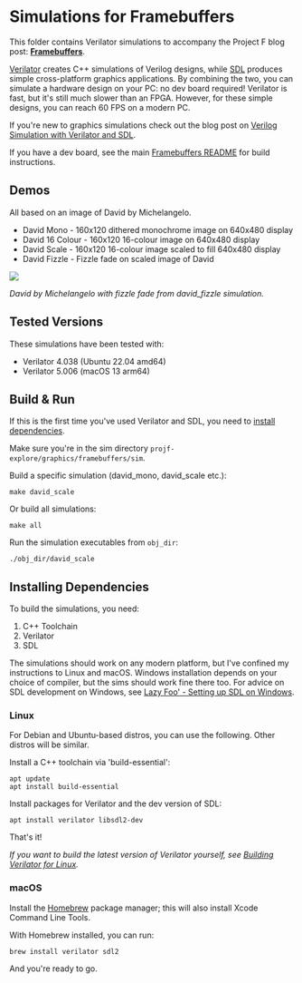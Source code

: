 # Simulations for Framebuffers

This folder contains Verilator simulations to accompany the Project F blog post: **[Framebuffers](https://projectf.io/posts/framebuffers/)**.

[Verilator](https://www.veripool.org/verilator/) creates C++ simulations of Verilog designs, while [SDL](https://www.libsdl.org) produces simple cross-platform graphics applications. By combining the two, you can simulate a hardware design on your PC: no dev board required! Verilator is fast, but it's still much slower than an FPGA. However, for these simple designs, you can reach 60 FPS on a modern PC.

If you're new to graphics simulations check out the blog post on [Verilog Simulation with Verilator and SDL](https://projectf.io/posts/verilog-sim-verilator-sdl/).

If you have a dev board, see the main [Framebuffers README](../README.md) for build instructions.

## Demos

All based on an image of David by Michelangelo.

* David Mono - 160x120 dithered monochrome image on 640x480 display
* David 16 Colour - 160x120 16-colour image on 640x480 display
* David Scale - 160x120 16-colour image scaled to fill 640x480 display
* David Fizzle - Fizzle fade on scaled image of David

![](../../../doc/img/framebuffers-fizzle.png?raw=true "")

_David by Michelangelo with fizzle fade from david\_fizzle simulation._

## Tested Versions

These simulations have been tested with:

* Verilator 4.038 (Ubuntu 22.04 amd64)
* Verilator 5.006 (macOS 13 arm64)

## Build & Run

If this is the first time you've used Verilator and SDL, you need to [install dependencies](#installing-dependencies).

Make sure you're in the sim directory `projf-explore/graphics/framebuffers/sim`.

Build a specific simulation (david_mono, david_scale etc.):

```shell
make david_scale
```

Or build all simulations:

```shell
make all
```

Run the simulation executables from `obj_dir`:

```shell
./obj_dir/david_scale
```

## Installing Dependencies

To build the simulations, you need:

1. C++ Toolchain
2. Verilator
3. SDL

The simulations should work on any modern platform, but I've confined my instructions to Linux and macOS. Windows installation depends on your choice of compiler, but the sims should work fine there too. For advice on SDL development on Windows, see [Lazy Foo' - Setting up SDL on Windows](https://lazyfoo.net/tutorials/SDL/01_hello_SDL/windows/index.php).

### Linux

For Debian and Ubuntu-based distros, you can use the following. Other distros will be similar.

Install a C++ toolchain via 'build-essential':

```shell
apt update
apt install build-essential
```

Install packages for Verilator and the dev version of SDL:

```shell
apt install verilator libsdl2-dev
```

That's it!

_If you want to build the latest version of Verilator yourself, see [Building Verilator for Linux](https://projectf.io/posts/building-ice40-fpga-toolchain/#verilator)._

### macOS

Install the [Homebrew](https://brew.sh/) package manager; this will also install Xcode Command Line Tools.

With Homebrew installed, you can run:

```shell
brew install verilator sdl2
```

And you're ready to go.
